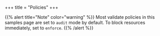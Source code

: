 +++
title = "Policies"
+++

{{% alert title="Note" color="warning" %}}
Most validate policies in this samples page are set to `audit` mode by default. To block resources immediately, set to `enforce`.
{{% /alert %}}
